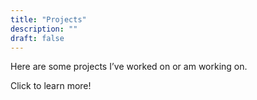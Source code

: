 ```yaml
---
title: "Projects"
description: ""
draft: false
---
```


Here are some projects I’ve worked on or am working on.

Click to learn more!
